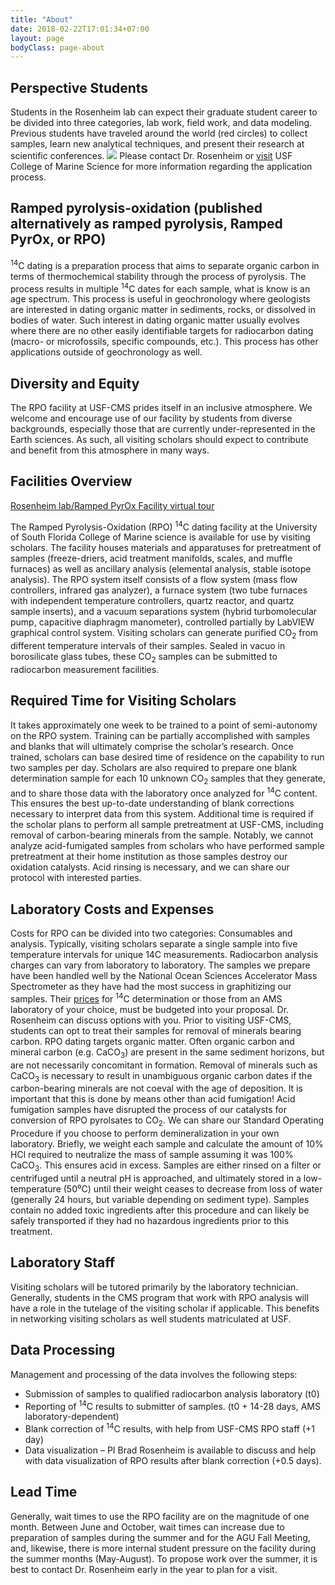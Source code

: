 ```yaml
---
title: "About"
date: 2018-02-22T17:01:34+07:00
layout: page
bodyClass: page-about
---
```


## Perspective Students

Students in the Rosenheim lab can expect their graduate student career to be divided into three categories, lab work, field work, and data modeling. Previous students have traveled around the world (red circles) to collect samples, learn new analytical techniques, and present their research at scientific conferences. 
![](/Ramped-PyrOx-Facility/images/rosenheim_travel_map.jpg)
Please contact Dr. Rosenheim or [visit](https://www.usf.edu/marine-science/education/prospective-students/index.aspx) USF College of Marine Science for more information regarding the application process.

## Ramped pyrolysis-oxidation (published alternatively as ramped pyrolysis, Ramped PyrOx, or RPO)
<sup>14</sup>C dating is a preparation process that aims to separate organic carbon in terms of thermochemical stability through the process of pyrolysis. The process results in multiple <sup>14</sup>C dates for each sample, what is know is an age spectrum. This process is useful in geochronology where geologists are interested in dating organic matter in sediments, rocks, or dissolved in bodies of water. Such interest in dating organic matter usually evolves where there are no other easily identifiable targets for radiocarbon dating (macro- or microfossils, specific compounds, etc.). This process has other applications outside of geochronology as well.

## Diversity and Equity

The RPO facility at USF-CMS prides itself in an inclusive atmosphere. We welcome and encourage use of our facility by students from diverse backgrounds, especially those that are currently under-represented in the Earth sciences. As such, all visiting scholars should expect to contribute and benefit from this atmosphere in many ways.

## Facilities Overview

[Rosenheim lab/Ramped PyrOx Facility virtual tour](https://my.matterport.com/show/?m=j1SyhobSNEj)

The Ramped Pyrolysis-Oxidation (RPO) <sup>14</sup>C dating facility at the University of South Florida College of Marine science is available for use by visiting scholars. The facility houses materials and apparatuses for pretreatment of samples (freeze-driers, acid treatment manifolds, scales, and muffle furnaces) as well as ancillary analysis (elemental analysis, stable isotope analysis). The RPO system itself consists of a flow system (mass flow controllers, infrared gas analyzer), a furnace system (two tube furnaces with independent temperature controllers, quartz reactor, and quartz sample inserts), and a vacuum separations system (hybrid turbomolecular pump, capacitive diaphragm manometer), controlled partially by LabVIEW graphical control system. Visiting scholars can generate purified CO<sub>2</sub> from different temperature intervals of their samples. Sealed in vacuo in borosilicate glass tubes, these CO<sub>2</sub> samples can be submitted to radiocarbon measurement facilities. 

## Required Time for Visiting Scholars

It takes approximately one week to be trained to a point of semi-autonomy on the RPO system. Training can be partially accomplished with samples and blanks that will ultimately comprise the scholar’s research. Once trained, scholars can base desired time of residence on the capability to run two samples per day. Scholars are also required to prepare one blank determination sample for each 10 unknown CO<sub>2</sub> samples that they generate, and to share those data with the laboratory once analyzed for <sup>14</sup>C content. This ensures the best up-to-date understanding of blank corrections necessary to interpret data from this system. Additional time is required if the scholar plans to perform all sample pretreatment at USF-CMS, including removal of carbon-bearing minerals from the sample. Notably, we cannot analyze acid-fumigated samples from scholars who have performed sample pretreatment at their home institution as those samples destroy our oxidation catalysts. Acid rinsing is necessary, and we can share our protocol with interested parties. 

## Laboratory Costs and Expenses

Costs for RPO can be divided into two categories: Consumables and analysis. Typically, visiting scholars separate a single sample into five temperature intervals for unique 14C measurements. Radiocarbon analysis charges can vary from laboratory to laboratory. The samples we prepare have been handled well by the National Ocean Sciences Accelerator Mass Spectrometer as they have had the most success in graphitizing our samples. Their [prices](https://www2.whoi.edu/site/nosams/client-services/fees/) for <sup>14</sup>C determination or those from an AMS laboratory of your choice, must be budgeted into your proposal. Dr. Rosenheim can discuss options with you. Prior to visiting USF-CMS, students can opt to treat their samples for removal of minerals bearing carbon. RPO dating targets organic matter. Often organic carbon and mineral carbon (e.g. CaCO<sub>3</sub>) are present in the same sediment horizons, but are not necessarily concomitant in formation. Removal of minerals such as CaCO<sub>3</sub> is necessary to result in unambiguous organic carbon dates if the carbon-bearing minerals are not coeval with the age of deposition. It is important that this is done by means other than acid fumigation! Acid fumigation samples have disrupted the process of our catalysts for conversion of RPO pyrolsates to CO<sub>2</sub>. We can share our Standard Operating Procedure if you choose to perform demineralization in your own laboratory. Briefly, we weight each sample and calculate the amount of 10% HCl required to neutralize the mass of sample assuming it was 100% CaCO<sub>3</sub>. This ensures acid in excess. Samples are either rinsed on a filter or centrifuged until a neutral pH is approached, and ultimately stored in a low-temperature (50⁰C) until their weight ceases to decrease from loss of water (generally 24 hours, 
but variable depending on sediment type). Samples contain no added toxic ingredients after this procedure and can likely be safely transported if they had no hazardous ingredients prior to this treatment.

## Laboratory Staff

Visiting scholars will be tutored primarily by the laboratory technician. Generally, students in the CMS program that work with RPO analysis will have a role in the tutelage of the visiting scholar if applicable. This benefits in networking visiting scholars as well students matriculated at USF.

## Data Processing

Management and processing of the data involves the following steps:
- Submission of samples to qualified radiocarbon analysis laboratory (t0)
- Reporting of <sup>14</sup>C results to submitter of samples. (t0 + 14-28 days, AMS laboratory-dependent)
- Blank correction of <sup>14</sup>C results, with help from USF-CMS RPO staff (+1 day)
- Data visualization – PI Brad Rosenheim is available to discuss and help with data visualization of 
RPO results after blank correction (+0.5 days).

## Lead Time

Generally, wait times to use the RPO facility are on the magnitude of one month. Between June and October, wait times can increase due to preparation of samples during the summer and for the AGU Fall Meeting, and, likewise, there is more internal student pressure on the facility during the summer months (May-August). To propose work over the summer, it is best to contact Dr. Rosenheim early in the year to plan for a visit.
